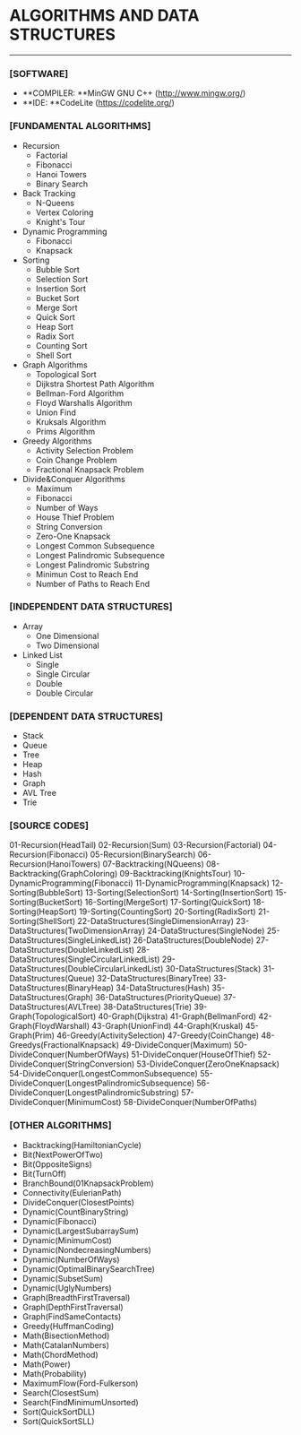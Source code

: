# ALGORITHMS AND DATA STRUCTURES 
------------

### [SOFTWARE]
* **COMPILER: **MinGW GNU C++ (http://www.mingw.org/)
* **IDE: **CodeLite (https://codelite.org/)

### [FUNDAMENTAL ALGORITHMS]
* Recursion
  - Factorial
  - Fibonacci
  - Hanoi Towers
  - Binary Search
* Back Tracking
  - N-Queens
  - Vertex Coloring
  - Knight's Tour
* Dynamic Programming
  - Fibonacci
  - Knapsack
* Sorting
  - Bubble Sort
  - Selection Sort
  - Insertion Sort
  - Bucket Sort
  - Merge Sort
  - Quick Sort
  - Heap Sort
  - Radix Sort
  - Counting Sort
  - Shell Sort
* Graph Algorithms
  - Topological Sort
  - Dijkstra Shortest Path Algorithm
  - Bellman-Ford Algorithm
  - Floyd Warshalls Algorithm
  - Union Find
  - Kruksals Algorithm
  - Prims Algorithm
* Greedy Algorithms
  - Activity Selection Problem
  - Coin Change Problem
  - Fractional Knapsack Problem
* Divide&Conquer Algorithms
  - Maximum
  - Fibonacci
  - Number of Ways
  - House Thief Problem
  - String Conversion
  - Zero-One Knapsack
  - Longest Common Subsequence
  - Longest Palindromic Subsequence
  - Longest Palindromic Substring
  - Minimun Cost to Reach End
  - Number of Paths to Reach End

### [INDEPENDENT DATA STRUCTURES]
* Array
  - One Dimensional
  - Two Dimensional
* Linked List
  - Single
  - Single Circular
  - Double
  - Double Circular

### [DEPENDENT DATA STRUCTURES]
* Stack
* Queue
* Tree
* Heap
* Hash
* Graph
* AVL Tree
* Trie

### [SOURCE CODES]
01-Recursion(HeadTail)
02-Recursion(Sum)
03-Recursion(Factorial)
04-Recursion(Fibonacci)
05-Recursion(BinarySearch)
06-Recursion(HanoiTowers)
07-Backtracking(NQueens)
08-Backtracking(GraphColoring)
09-Backtracking(KnightsTour)
10-DynamicProgramming(Fibonacci)
11-DynamicProgramming(Knapsack)
12-Sorting(BubbleSort)
13-Sorting(SelectionSort)
14-Sorting(InsertionSort)
15-Sorting(BucketSort)
16-Sorting(MergeSort)
17-Sorting(QuickSort)
18-Sorting(HeapSort)
19-Sorting(CountingSort)
20-Sorting(RadixSort)
21-Sorting(ShellSort)
22-DataStructures(SingleDimensionArray)
23-DataStructures(TwoDimensionArray)
24-DataStructures(SingleNode)
25-DataStructures(SingleLinkedList)
26-DataStructures(DoubleNode)
27-DataStructures(DoubleLinkedList)
28-DataStructures(SingleCircularLinkedList)
29-DataStructures(DoubleCircularLinkedList)
30-DataStructures(Stack)
31-DataStructures(Queue)
32-DataStructures(BinaryTree)
33-DataStructures(BinaryHeap)
34-DataStructures(Hash)
35-DataStructures(Graph)
36-DataStructures(PriorityQueue)
37-DataStructures(AVLTree)
38-DataStructures(Trie)
39-Graph(TopologicalSort)
40-Graph(Dijkstra)
41-Graph(BellmanFord)
42-Graph(FloydWarshall)
43-Graph(UnionFind)
44-Graph(Kruskal)
45-Graph(Prim)
46-Greedy(ActivitySelection)
47-Greedy(CoinChange)
48-Greedys(FractionalKnapsack)
49-DivideConquer(Maximum)
50-DivideConquer(NumberOfWays)
51-DivideConquer(HouseOfThief)
52-DivideConquer(StringConversion)
53-DivideConquer(ZeroOneKnapsack)
54-DivideConquer(LongestCommonSubsequence)
55-DivideConquer(LongestPalindromicSubsequence)
56-DivideConquer(LongestPalindromicSubstring)
57-DivideConquer(MinimumCost)
58-DivideConquer(NumberOfPaths)

### [OTHER ALGORITHMS]
- Backtracking(HamiltonianCycle)
- Bit(NextPowerOfTwo)
- Bit(OppositeSigns)
- Bit(TurnOff)
- BranchBound(01KnapsackProblem)
- Connectivity(EulerianPath)
- DivideConquer(ClosestPoints)
- Dynamic(CountBinaryString)
- Dynamic(Fibonacci)
- Dynamic(LargestSubarraySum)
- Dynamic(MinimumCost)
- Dynamic(NondecreasingNumbers)
- Dynamic(NumberOfWays)
- Dynamic(OptimalBinarySearchTree)
- Dynamic(SubsetSum)
- Dynamic(UglyNumbers)
- Graph(BreadthFirstTraversal)
- Graph(DepthFirstTraversal)
- Graph(FindSameContacts)
- Greedy(HuffmanCoding)
- Math(BisectionMethod)
- Math(CatalanNumbers)
- Math(ChordMethod)
- Math(Power)
- Math(Probability)
- MaximumFlow(Ford-Fulkerson)
- Search(ClosestSum)
- Search(FindMinimumUnsorted)
- Sort(QuickSortDLL)
- Sort(QuickSortSLL)